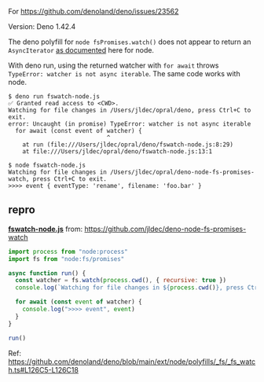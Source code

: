 For https://github.com/denoland/deno/issues/23562

Version: Deno 1.42.4

The deno polyfill for `node fsPromises.watch()` does not appear to return an `AsyncIterator` [as documented](https://nodejs.org/docs/v20.12.1/api/fs.html#fspromiseswatchfilename-options) here for node.

With deno run, using the returned watcher with `for await` throws `TypeError: watcher is not async iterable`.
The same code works with node. 

```
$ deno run fswatch-node.js
✅ Granted read access to <CWD>.
Watching for file changes in /Users/jldec/opral/deno, press Ctrl+C to exit.
error: Uncaught (in promise) TypeError: watcher is not async iterable
  for await (const event of watcher) {
                            ^
    at run (file:///Users/jldec/opral/deno/fswatch-node.js:8:29)
    at file:///Users/jldec/opral/deno/fswatch-node.js:13:1
    
$ node fswatch-node.js 
Watching for file changes in /Users/jldec/opral/deno-node-fs-promises-watch, press Ctrl+C to exit.
>>>> event { eventType: 'rename', filename: 'foo.bar' }
```

## repro

**[fswatch-node.js](https://github.com/jldec/deno-node-fs-promises-watch/blob/main/fswatch-node.js)** from: https://github.com/jldec/deno-node-fs-promises-watch
```js
import process from "node:process"
import fs from "node:fs/promises"

async function run() {
  const watcher = fs.watch(process.cwd(), { recursive: true })
  console.log(`Watching for file changes in ${process.cwd()}, press Ctrl+C to exit.`);

  for await (const event of watcher) {
    console.log(">>>> event", event)
  }
}

run()
```

Ref: https://github.com/denoland/deno/blob/main/ext/node/polyfills/_fs/_fs_watch.ts#L126C5-L126C18

